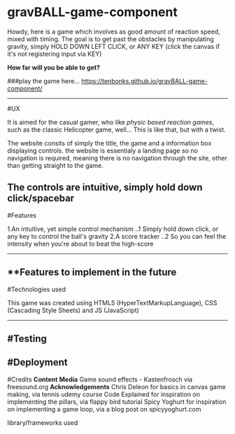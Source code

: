 # gravBALL-game-component

Howdy, here is a game which involves as good amount of reaction speed, mixed with timing.
The goal is to get past the obstacles by manipulating gravity, simply HOLD DOWN LEFT CLICK, or ANY KEY (click the canvas if it's not registering input via KEY)

**How far will you be able to get?**

###play the game here... https://tenbonks.github.io/gravBALL-game-component/

---

#UX

It is aimed for the casual gamer, who like *physic based reaction games*, such as the classic Helicopter game, well... This is like that, but with a twist. 

The website consits of simply the title, the game and a information box displaying controls. the website is essentialy a landing page so no navigation is required, meaning there is no navigation through the site, other than getting straight to the game.

The controls are intuitive, simply hold down click/spacebar
---

#Features

1.An intuitive, yet simple control mechanism
..1 Simply hold  down click, or any key to control the ball's gravity
2.A score tracker
..2 So you can feel the intensity when you're about to beat the high-score

---
**Features to implement in the future
---
#Technologies used

This game was created using HTML5 (HyperTextMarkupLanguage), CSS (Cascading Style Sheets) and JS (JavaScript)

--- 
#Testing
---
#Deployment
---
#Credits
**Content**
**Media**
Game sound effects - Kastenfrosch via freesound.org 
**Acknowledgements**
Chris Deleon for basics in canvas game making, via tennis udemy course
Code Explained for inspiration on implementing the pillars, via flappy bird tutorial
Spicy Yoghurt for inspiration on implementing a game loop, via a blog post on spicyyoghurt.com

library/frameworks used
